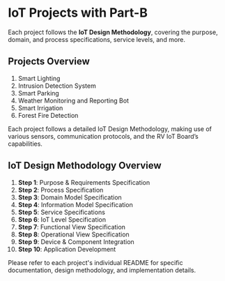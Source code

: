 # IoT Projects with Part-B

Each project follows the **IoT Design Methodology**, covering the purpose, domain, and process specifications, service levels, and more.

## **Projects Overview**
1. Smart Lighting
2. Intrusion Detection System
3. Smart Parking
4. Weather Monitoring and Reporting Bot
5. Smart Irrigation
6. Forest Fire Detection

Each project follows a detailed IoT Design Methodology, making use of various sensors, communication protocols, and the RV IoT Board’s capabilities.

## **IoT Design Methodology Overview**
1. **Step 1**: Purpose & Requirements Specification
2. **Step 2**: Process Specification
3. **Step 3**: Domain Model Specification
4. **Step 4**: Information Model Specification
5. **Step 5**: Service Specifications
6. **Step 6**: IoT Level Specification
7. **Step 7**: Functional View Specification
8. **Step 8**: Operational View Specification
9. **Step 9**: Device & Component Integration
10. **Step 10**: Application Development

Please refer to each project's individual README for specific documentation, design methodology, and implementation details.
